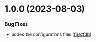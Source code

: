 # 1.0.0 (2023-08-03)


### Bug Fixes

* added the configurations files ([f3e2fdb](https://github.com/VaibhavJain97/spring-boot-docker-master/commit/f3e2fdb22e4b71a6d0016cba061081868183f8fc))
